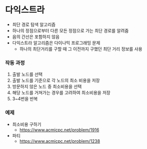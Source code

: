 # 다익스트라

- 최단 경로 탐색 알고리즘
- 하나의 정점으로부터 다른 모든 정점으로 가는 최단 경로를 알려줌
- 음의 간선은 포함하지 않음
- 다익스트라 알고리즘은 다이나믹 프로그래밍 문제
    - 하나의 최단거리를 구할 때 그 이전까지 구했던 최단 거리 정보를 사용

### 작동 과정

1. 출발 노드를 선택
2. 출발 노드를 기준으로 각 노드의 최소 비용을 저장
3. 방문하지 않은 노드 중 최소비용을 선택
4. 해당 노드를 거쳐가는 경우를 고려하여 최소비용을 저장
5. 3~4번을 반복

### 예제

- 최소비용 구하기
    - https://www.acmicpc.net/problem/1916
- 파티
    - https://www.acmicpc.net/problem/1238